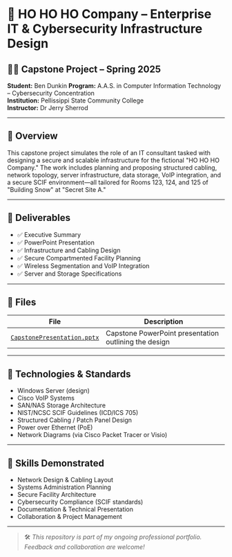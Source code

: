 # 🎄 HO HO HO Company – Enterprise IT & Cybersecurity Infrastructure Design

## 🧑‍💻 Capstone Project – Spring 2025  
**Student:** Ben Dunkin 
**Program:** A.A.S. in Computer Information Technology – Cybersecurity Concentration  
**Institution:** Pellissippi State Community College  
**Instructor:** Dr Jerry Sherrod

---

## 📘 Overview

This capstone project simulates the role of an IT consultant tasked with designing a secure and scalable infrastructure for the fictional "HO HO HO Company." The work includes planning and proposing structured cabling, network topology, server infrastructure, data storage, VoIP integration, and a secure SCIF environment—all tailored for Rooms 123, 124, and 125 of "Building Snow" at "Secret Site A."

---

## 🧾 Deliverables

- ✅ Executive Summary  
- ✅ PowerPoint Presentation  
- ✅ Infrastructure and Cabling Design  
- ✅ Secure Compartmented Facility Planning  
- ✅ Wireless Segmentation and VoIP Integration  
- ✅ Server and Storage Specifications  

---

## 📂 Files

| File | Description |
|------|-------------|
| [`CapstonePresentation.pptx`](./CapstonePresentation.pptx) | Capstone PowerPoint presentation outlining the design |


---

## 🔧 Technologies & Standards

- Windows Server (design)
- Cisco VoIP Systems
- SAN/NAS Storage Architecture
- NIST/NCSC SCIF Guidelines (ICD/ICS 705)
- Structured Cabling / Patch Panel Design
- Power over Ethernet (PoE)
- Network Diagrams (via Cisco Packet Tracer or Visio)

---

## 🧠 Skills Demonstrated

- Network Design & Cabling Layout
- Systems Administration Planning
- Secure Facility Architecture
- Cybersecurity Compliance (SCIF standards)
- Documentation & Technical Presentation
- Collaboration & Project Management

---

> 🛠️ *This repository is part of my ongoing professional portfolio. Feedback and collaboration are welcome!*
